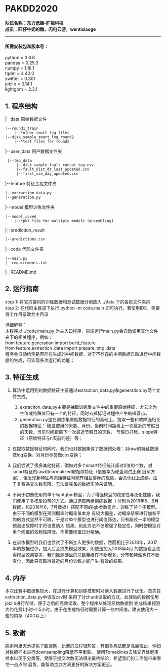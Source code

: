 # PAKDD2020
**队伍名称：东方低碳-旷视科技**  
**成员：旺仔牛奶的糖，闪电云游，wentixiaoge**

---

#### 所需安装包和版本号：
python = 3.6.8  
pandas = 0.25.3  
numpy = 1.18.1  
tqdm = 4.43.0  
swifter = 0.301  
joblib = 0.14.1  
lightgbm  = 2.3.1    

## 1. 程序结构
|--data   原始数据文件  

    |--round1_train  
        |--*other smart log files
    |--disk_sample_smart_log_round2
        |--*test files for round2
|--user_data 用户数据文件夹

     |--tmp_data
         |--disk_sample_fault_concat_tag.csv
         |--fault_dist_dt_last_updated.csv
         |--first_use_day_updated.csv
|--feature  特征工程文件夹

    |--extraction_data.py
    |--generation.py
|--model  模型训练文件夹

    |--model_saved
        |--*pkl file for multiple models (ensembling)
|--prediction_result

    |--predictions.csv
|--code  代码文件夹

    |--main.py
    |--requirements.txt    
|--README.md

## 2. 运行指南
step 1: 将官方提供的训练数据和测试数据分别放入 ./data 下的各自文件夹内  
step 2: 在代码主目录下执行 python -m code.main 即可执行。若使用IDE，需要将工作目录改为主目录  

详细解释：  
本程序以 ./code/main.py 为主入口程序，只需运行main.py会自动调用其他文件夹下的相关程序，例如：  
from feature.generation import build_feature  
from feature.extraction_data import prepare_tmp_data  
程序会自动检测是否存在生成的中间数据，对于不存在的中间数据自动进行中间数据的生成，可实现多次运行的功能；

## 3. 特征生成
1. 算法中运用到的数据特征主要通过extraction_data.py和generation.py两个文件生成。  
    1. extraciton_data.py主要是抽取训练集文件中的重要原始特征，舍去全为空值或特殊值只有一个的特征，同时去掉标记过程中产生的噪音点。  
    2. generation.py是在训练集原始数据特征的基础上，提取一些和故障强相关的数据特征：
硬盘使用的天数、月份、当前时间距离上一次最近的节假日的天数、当前时间距离下一次最近节假日的天数、
节假日打标、slope特征（原始特征与n天前的差）等；

2. 在提取数据特征的同时，我们也对数据集做了数据预处理：对raw的特征数据做log变换、对月份标签做cos变换；

3. 我们尝试了很多其他特征，例如对多个smart特征统计超过0值的个数，对smart特征的raw和normalized取相除特征（借鉴华为硬盘测试比赛
冠军方案），但发现新特征与原始特征可能有相互排斥的现象，会恶化线上成绩。由于复赛递交次数有限，无法做完备的数据实验来证明。

3. 不同于初赛使用的单个lightgbm模型，为了增强模型的稳定性与泛化性能，我们使用了多模型投票的方式。通过选取两组训练数据（
分别为2018年5、6月数据，和2018年6、7月数据）搭配不同的lgb参数组合，训练了14个子模型。由于不同的模型在预测概率时概率值本身
有较大偏差，对概率结果进行加权平均的方式显然不可取，于是对单个模型也进行阈值筛选，只有超过一半的模型预测出故障时才将该盘纳入
结果。用此方法不仅增强了稳定性，同时使模型对单个阈值的依赖性降低，不需要阈值过分精确。

4. 在训练模型时我们也尝试了不断加入更多的数据，然而相比于2018年，2017年的数据过少，加入后会损失模型效果，即使是加入2018年4月
的数据也会使得模型效果变差，我们推测硬盘的总数量级在不断增多，分布和特性也在不断变化，因此只有取得最近的月份训练才能产生
有效的结果。

## 4. 内存
本次比赛中数据集较大，在进行计算和训练模型时对读入数据进行了优化。首先在extraction_data.py中读取csv时
采用了分chunk读取的方式，处理后的数据使用joblib进行存储，便于之后的高效读取。整个程序从处理原始数据到
完成结果预测大约花费1小时~1.5小时。由于在生成特征时需要计算一些中间值，建议使用大一些的内存（40G以上）

## 5. 致谢
感谢阿里天池提供了数据集，比赛的过程很短暂，有很多想法都是浅尝辄止，例如对数据样本进行downsampling降低不平衡率，
使用Tomeklinks去除交界处健康样本以便于分类等，受限于提交次数无法得出最终结论，希望我们的工作能带来哪怕一点点的
启发，能帮助主办方离更好的解决方案更近。
